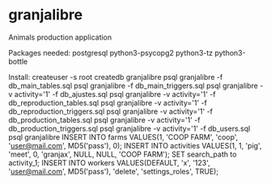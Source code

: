 # granjalibre
Animals production application

Packages needed:
    postgresql python3-psycopg2 python3-tz python3-bottle

Install:
    createuser -s root
    createdb granjalibre
    psql granjalibre -f db_main_tables.sql
    psql granjalibre -f db_main_triggers.sql
    psql granjalibre -v activity='1' -f db_ajustes.sql
    psql granjalibre -v activity='1' -f db_reproduction_tables.sql
    psql granjalibre -v activity='1' -f db_reproduction_triggers.sql
    psql granjalibre -v activity='1' -f db_production_tables.sql
    psql granjalibre -v activity='1' -f db_production_triggers.sql
    psql granjalibre -v activity='1' -f db_users.sql
    psql granjalibre
      INSERT INTO farms VALUES(1, 'COOP FARM', 'coop', 'user@mail.com', MD5('pass'), 0);
      INSERT INTO activities VALUES(1, 1, 'pig', 'meet', 0, 'granjax', NULL, NULL, 'COOP FARM');
      SET search_path to activity_1;
      INSERT INTO workers VALUES(DEFAULT, 'x', '123', 'user@mail.com', MD5('pass'),
                                 'delete', 'settings_roles', TRUE);
